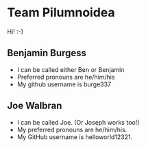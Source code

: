 # Team Pilumnoidea

Hi! :-)

## Benjamin Burgess

* I can be called either Ben or Benjamin
* Preferred pronouns are he/him/his
* My github username is burge337

## Joe Walbran

* I can be called Joe. (Or Joseph works too!)
* My preferred pronouns are he/him/his.
* My GitHub username is helloworld12321.
